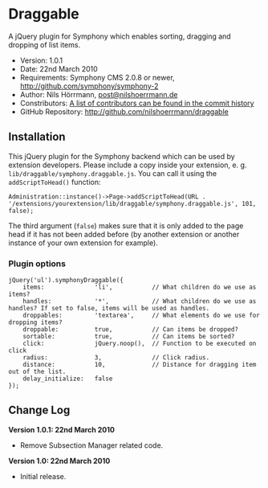 # Draggable

A jQuery plugin for Symphony which enables sorting, dragging and dropping of list items.

- Version: 1.0.1
- Date: 22nd March 2010
- Requirements: Symphony CMS 2.0.8 or newer, <http://github.com/symphony/symphony-2>
- Author: Nils Hörrmann, post@nilshoerrmann.de
- Constributors: [A list of contributors can be found in the commit history](http://github.com/nilshoerrmann/subsectionmanager/commits/master)
- GitHub Repository: <http://github.com/nilshoerrmann/draggable>

## Installation

This jQuery plugin for the Symphony backend which can be used by extension developers. Please include a copy inside your extension, e. g. `lib/draggable/symphony.draggable.js`. You can call it using the `addScriptToHead()` function:

	Administration::instance()->Page->addScriptToHead(URL . '/extensions/yourextension/lib/draggable/symphony.draggable.js', 101, false);

The third argument (`false`) makes sure that it is only added to the page head if it has not been added before (by another extension or another instance of your own extension for example).

### Plugin options

	jQuery('ul').symphonyDraggable({
		items:				'li',			// What children do we use as items? 
		handles:			'*',			// What children do we use as handles? If set to false, items will be used as handles.
		droppables:			'textarea',		// What elements do we use for dropping items?
		droppable:			true,			// Can items be dropped?
		sortable:			true,			// Can items be sorted?
		click:				jQuery.noop(),	// Function to be executed on click
		radius:				3,				// Click radius.
		distance:			10,				// Distance for dragging item out of the list.
		delay_initialize:	false
	});


## Change Log

**Version 1.0.1: 22nd March 2010**

- Remove Subsection Manager related code.

**Version 1.0: 22nd March 2010** 

- Initial release.